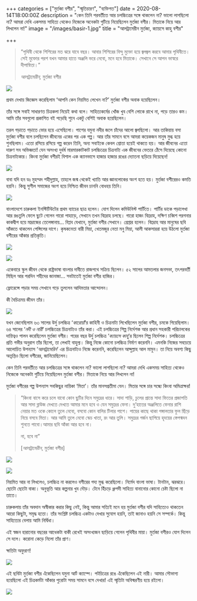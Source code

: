 +++
categories = ["মুর্তজা বশীর", "স্মৃতিচারণ", "ব্যক্তিগত"]
date = 2020-08-14T18:00:00Z
description = "কেন তিনি পরবর্তীতে আর চলচ্চিত্রের সঙ্গে থাকলেন না? ভালো লাগছিলো না? আমরা দেখি একসময় সাহিত্য থেকেও নিজেকে অনেকটা গুটিয়ে নিয়েছিলেন মুর্তজা বশীর। মিতাকে নিয়ে আর লিখলেন না!"
image = "/images/basir-1.jpg"
title = "আলট্রামেরীন মুর্তজা, ক্যায়সে কাহু বশীর"

+++
> ”পৃথিবী থেকে শিশিরের মত ঝরে যাবে বছর। আবার শিশিরের বিন্দু মুক্তো হয়ে জ্বলজ্বল করবে আমার পৃথিবীতে। সেই মুক্তোর পরশ যখন আমার হাতে অঞ্জলি ভরে নেবো, মনে হবে মিতাকে। সেখানে সে আপন ভাস্বরে দীপান্বিতা।”
>
> _আলট্রামেরীন,_ মুর্তজা বশীর

![](/images/img-1902.JPG)

প্রথম দেখায় জিজ্ঞেস করেছিলাম ‘আপনি কেন নিয়মিত লেখেন না?’ মুর্তজা বশীর অবাক হয়েছিলেন।

তাঁর সঙ্গে সবাই সাধারণত চিত্রকলা নিয়েই কথা বলে। সাহিত্যকর্মের খোঁজ খুব বেশি লোকে রাখে না, পড়ে তারও কম। আমি তাঁর সবগুলো প্রকাশিত বই পড়েছি শুনে একটু বেশিই অবাক হয়েছিলেন।

তরল গড়াতে গড়াতে ভোর হয়ে এসেছিলো। পাশের যমুনা নদীর জলে চাঁদের আলো জ্বলছিলো। আর তাকিয়ায় বসা মুর্তজা বশীর বলে চলছিলেন জীবনের একের পর এক গল্প। আর তাঁর সামনে বসে আমরা কয়েকজন মানুষ মুগ্ধ হয়ে শুনছিলাম। এতো রসিয়ে রসিয়ে গল্প করেন তিনি, অন্য সবাইকে কেবল শ্রোতা হয়েই থাকতে হয়। আর জীবনের এতো দারুণ সব অভিজ্ঞতা! যেন অসংখ্য দুর্ধর্ষ মারমারকাটকাট চলচ্চিত্রের চিত্রনাট্য এক জীবনের ভেতরে ঠেঁসে দিয়েছে কোনো চিত্রনাট্যকার। কিংবা মুর্তজা বশীরই বিশাল এক ক্যানভাসে হাজার হাজার রঙের দ্যোতনা ছড়িয়ে দিয়েছেন!

![](/images/mortaza_bashir-jpg-1.webp)

বাবা যদি হন ডঃ মুহম্মদ শহীদুল্লাহ, তাহলে জন্ম থেকেই খ্যাতি আর জ্ঞানলোকের অংশ হতে হয়। মুর্তজা বশীরেরও কমতি হয়নি। কিন্তু সুশীল সমাজের অংশ হয়ে নিশ্চিত জীবন চাননি বোধহয় তিনি।

![](/images/murtaja_baseer_with_zainul_abedin.jpg)

বাংলাদেশে চারুকলা ইনস্টিটিউটের প্রথম ব্যাচের ছাত্র হলেন। যোগ দিলেন কমিউনিস্ট পার্টিতে। পার্টির ডাকে পড়ালেখা আর রঙতুলি ফেলে ছুটে গেলেন গারো পাহাড়ে, সেখানে তখন বিদ্রোহ চলছে। গারো হাজং বিদ্রোহ, দক্ষিণ চব্বিশ পরগনার কাকদ্বীপ হয়ে মাদ্রাজের তেলেঙ্গানায়... বিপ্লব যেখানে, মুর্তজা বশীর সেখানে। গ্রেপ্তার হলেন। বিদ্রোহ আর মানুষের ছবি আঁকতে থাকলেন পেন্সিলের দাগে। কৃষকনেতা বারী মিয়া, খেতমজুর নেতা মনু মিয়া, আলী আকসাররা হয়ে উঠলো মুর্তজা বশীরের আঁকার প্রতিকৃতি।

![](/images/in_conversation_with_murtaja_baseer_02.jpg)

![](/images/2010-01-07__cul1.jpg)

একেবারে স্কুল জীবন থেকে রাষ্ট্রভাষা বাংলার দাবীতে রাজপথে সক্রিয় ছিলেন। ৫২ সালের আমতলার জনসভা, তৎপরবর্তী মিছিল আর পরদিন শহীদের জানাজা... সবটাতেই মুর্তজা বশীর হাজির।

ফ্লোরেন্সে পড়ার সময় সেখানে গড়ে তুললেন আদিমতার আন্দোলন।

কী বৈচিত্রময় জীবন তাঁর।

![](/images/images-12.jpg)

যখন জেনেছিলাম ৬৩ সালের উর্দু চলচ্চিত্র ‘_কারোয়াঁ_’র কাহিনী ও চিত্রনাট্য লিখেছিলেন মুর্তজা বশীর, চমকে গিয়েছিলাম। ৬৪ সালের ‘_নদী ও নারী_’ চলচ্চিত্রের চিত্রনাট্যও তাঁর করা। এই চলচ্চিত্রের শিল্প নির্দেশক আর প্রধান সহকারী পরিচালকের দায়িত্বও পালন করেছিলেন মুর্তজা বশীর। পরের বছর উর্দু চলচ্চিত্র ‘_ক্যায়সে কাহু_’র ছিলেন শিল্প নির্দেশক। চলচ্চিত্রের প্রতি গভীর অনুরাগ তাঁর ছিলো, তা লেখাই বাহুল্য। কিন্তু নিজে কোনো চলচ্চিত্র নির্মাণ করেননি। এমনকি নিজের সবচেয়ে আলোচিত উপন্যাস ‘_আলট্রামেরিন_’ এর চিত্রনাট্যও নিজে করেননি, করেছিলেন আব্দুল্লাহ আল মামুন। তা নিয়ে অবশ্য কিছু অতৃপ্তিও ছিলো বশীরের, জানিয়েছিলেন।

কেন তিনি পরবর্তীতে আর চলচ্চিত্রের সঙ্গে থাকলেন না? ভালো লাগছিলো না? আমরা দেখি একসময় সাহিত্য থেকেও নিজেকে অনেকটা গুটিয়ে নিয়েছিলেন মুর্তজা বশীর। মিতাকে নিয়ে আর লিখলেন না!

মুর্তজা বশীরের গল্প উপন্যাস সবকিছুর নায়িকা ‘মিতা’। তাঁর মানসপ্রতীমা যেন। মিতার সঙ্গে চার সন্ধ্যে কিংবা অমিত্রাক্ষর!

> ”কিংবা বাসে করে চলে যাবো কোন ছুটির দিনে সমুদ্রের ধারে। সাদা শাড়ি, চুলের প্রান্তে সাদা ফিতের প্রজাপতি আর সাদা ব্লাউজ দেখতে দেখতে আমার মনে হবে ও যেন সমুদ্রের ফেনা। দু’হাতের অঞ্জলিতে ফেনার রাশি নেয়ার মত ওকে কোলে তুলে নেবো, বসবো কোন বালির টিলার পাশে। পায়ের কাছে থাকা গঙ্গালতার ফুল ছিঁড়ে নিয়ে বসবে মিতা। আর আমি তুলে নেবো স্কেচ খাতা, রং আর তুলি। সমুদ্রের গর্জন ছাপিয়ে হৃদয়ের স্তেপন্মদন শুনতে পাবো।আমার ছবি আঁকা আর হবে না। 
>
> না, হবে না”
>
> \[_আলট্রামেরীন_, মুর্তজা বশীর\]

![](/images/6140.png)

![](/images/imgrok0711_19663.gif)

নিয়মিত আর না লিখলেও, চলচ্চিত্র না করলেও বশীরের গদ্য মুগ্ধ করেছিলো। নির্মেদ বাংলা ভাষা। টানটান, ঝরঝরে। ছোটো ছোটো বাক্য। অনুভূতি আর কল্পনার খুব দৌড়। টেনে হিঁচড়ে ধ্রুপদী সাহিত্য বানানোর কোনো চেষ্টা ছিলো না তাতে।

চারুকলায় তাঁর অবদান অস্বীকার করার কিছু নেই, কিন্তু আমার সত্যিই মনে হয় মুর্তজা বশীর যদি সাহিত্যেও থাকতেন আরো কিছুটা, সমৃদ্ধ হতো। তাঁর সংশ্লিষ্ট চলচ্চিত্র একটাও দেখার সুযোগ হয়নি, তাই জানাও হয়নি সে সম্পর্কে। কিন্তু সাহিত্যের বেলায় আমি নির্দ্বিধা।

এই স্বজন হারানোর বছরের আধেকটা বাকী রেখেই অসংখ্যজন ছাড়িয়ে গেলেন পৃথিবীর মায়া। মুর্তজা বশীরও যোগ দিলেন সে দলে। করোনা কেড়ে নিলো তাঁর প্রাণ।

ক্ষতিটা অফুরাণ!

![](/images/unnamed-1.jpg)

এই ছবিটা মুর্তজা বশীর এঁকেছিলেন যমুনা আর্ট ক্যাম্পে। পটচিত্রের রঙে এঁকেছিলেন এই নারী। আমার সৌভাগ্য হয়েছিলো এই চিত্রকর্মটা আঁকার পুরোটা সময় সামনে বসে দেখার! এই স্মৃতিটা অবিস্মরণীয় হয়ে রইলো।

![](/images/za-969-tif.jpg)